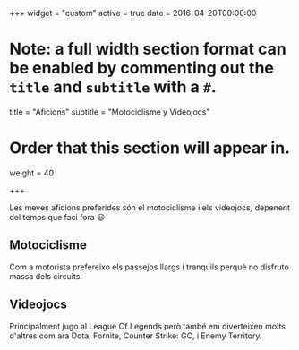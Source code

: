 +++
widget = "custom"
active = true
date = 2016-04-20T00:00:00

# Note: a full width section format can be enabled by commenting out the `title` and `subtitle` with a `#`.
title = "Aficions"
subtitle = "Motociclisme y Videojocs"

# Order that this section will appear in.
weight = 40

+++

Les meves aficions preferides són el motociclisme i els videojocs, depenent del temps que faci fora :smiley:

<h2>Motociclisme</h2>

Com a motorista prefereixo els passejos llargs i tranquils perquè no disfruto massa dels circuits.

<h2>Videojocs</h2>

Principalment jugo al League Of Legends però també em diverteixen molts d'altres com ara Dota, Fornite, Counter Strike: GO, i Enemy Territory.

